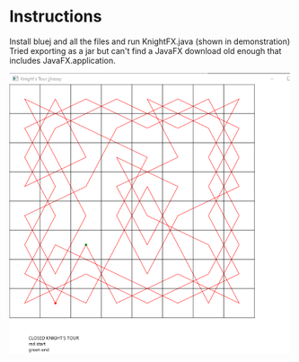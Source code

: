 # Instructions
Install bluej and all the files and run KnightFX.java (shown in demonstration)   
Tried exporting as a jar but can't find a JavaFX download old enough that includes JavaFX.application. 

<img src="https://github.com/jjhassy/knights_tour/blob/main/screenshot.png?raw=true" width="500" height="500" />
